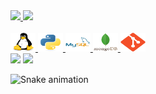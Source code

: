 
<link rel="stylesheet" href="static/css/base.css">

<div>
  <a href="https://github.com/williansoncini"> 
  <img class='object-scale-animation' height="180em" src="https://github-readme-stats.vercel.app/api?username=williansoncini&show_icons=true&theme=dark&include_all_commits=true&count_private=true"/>
  <img class='object-scale-animation' height="180em" src="https://github-readme-stats.vercel.app/api/top-langs/?username=williansoncini&layout=compact&langs_count=7&theme=dark"/>
</div>

<div class='container-languages'><br>
  <img class='language-animations' height="30" width="40" src="https://raw.githubusercontent.com/devicons/devicon/master/icons/linux/linux-original.svg">
  <img class='language-animations' height="30" width="40" src="https://raw.githubusercontent.com/devicons/devicon/master/icons/python/python-original.svg">
  <img class='language-animations' height="30" width="40" src="https://raw.githubusercontent.com/devicons/devicon/master/icons/mysql/mysql-original-wordmark.svg">
  <img class='language-animations' height="30" width="40" src="https://raw.githubusercontent.com/devicons/devicon/master/icons/mongodb/mongodb-original-wordmark.svg">
  <img class='language-animations' height="30" width="40" src="https://raw.githubusercontent.com/devicons/devicon/master/icons/git/git-plain.svg">
</div>

<div class='social-container'>
    <a href="#" target="_blank"><img src="https://img.shields.io/badge/-Instagram-%23E4405F?style=for-the-badge&logo=instagram&logoColor=white" target="_blank"/></a>
    <a href="https://www.linkedin.com/in/willian-soncini-783b18160" target="_blank"><img src="https://img.shields.io/badge/-LinkedIn-%230077B5?style=for-the-badge&logo=linkedin&logoColor=white" target="_blank"></a>
</div>

<div >

  ![Snake animation](https://raw.githubusercontent.com/williansoncini/williansoncini/output/github-contribution-grid-snake.svg)

</div>

</link>

